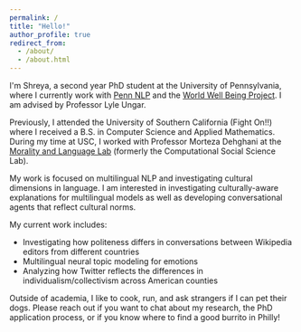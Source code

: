 ```yaml
---
permalink: /
title: "Hello!"
author_profile: true
redirect_from: 
  - /about/
  - /about.html
---
```


I'm Shreya, a second year PhD student at the University of Pennsylvania, where I currently work with [Penn NLP](https://nlp.cis.upenn.edu/) and the [World Well Being Project](https://wwbp.org/). I am advised by Professor Lyle Ungar.

Previously, I attended the University of Southern California (Fight On!!) where I received a B.S. in Computer Science and Applied Mathematics. During my time at USC, I worked with Professor Morteza Dehghani at the [Morality and Language Lab](https://www.mola-lab.org/) (formerly the Computational Social Science Lab).

My work is focused on multilingual NLP and investigating cultural dimensions in language. I am interested in investigating culturally-aware explanations for multilingual models as well as developing conversational agents that reflect cultural norms. 

My current work includes: 
 - Investigating how politeness differs in conversations between Wikipedia editors from different countries
 - Multilingual neural topic modeling for emotions
 - Analyzing how Twitter reflects the differences in individualism/collectivism across American counties


Outside of academia, I like to cook, run, and ask strangers if I can pet their dogs. Please reach out if you want to chat about my research, the PhD application process, or if you know where to find a good burrito in Philly!